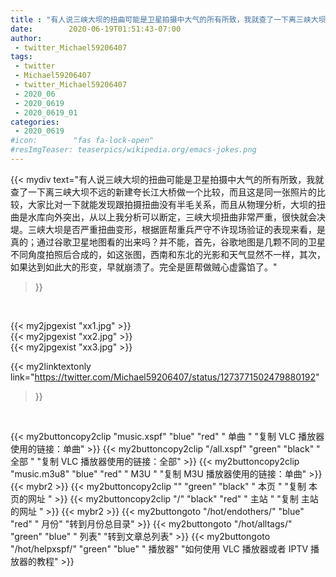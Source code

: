 ```yaml
---
title : "有人说三峡大坝的扭曲可能是卫星拍摄中大气的所有所致，我就查了一下离三峡大坝不远的新建夸长江大桥做一个比较，而且这是同一张照片的比较，大家比对一下就能发现跟拍摄扭曲没有半毛关系，而且从物理分析，大坝的扭曲是水库向外突出，从以上我分析可以断定，三峡大坝扭曲非常严重，很快就会决堤。三峡大坝是否严重扭曲变形，根据匪帮重兵严守不许现场验证的表现来看，是真的；通过谷歌卫星地图看的出来吗？并不能，首先，谷歌地图是几颗不同的卫星不同角度拍照后合成的，如这张图，西南和东北的光影和天气显然不一样，其次，如果达到如此大的形变，早就崩溃了。完全是匪帮做贼心虚露馅了。"
date:        2020-06-19T01:51:43-07:00
author:
 - twitter_Michael59206407
tags:
 - twitter
 - Michael59206407
 - twitter_Michael59206407
 - 2020_06
 - 2020_0619
 - 2020_0619_01
categories:
 - 2020_0619
#icon:        "fas fa-lock-open"
#resImgTeaser: teaserpics/wikipedia.org/emacs-jokes.png
---
```


{{< mydiv text="有人说三峡大坝的扭曲可能是卫星拍摄中大气的所有所致，我就查了一下离三峡大坝不远的新建夸长江大桥做一个比较，而且这是同一张照片的比较，大家比对一下就能发现跟拍摄扭曲没有半毛关系，而且从物理分析，大坝的扭曲是水库向外突出，从以上我分析可以断定，三峡大坝扭曲非常严重，很快就会决堤。三峡大坝是否严重扭曲变形，根据匪帮重兵严守不许现场验证的表现来看，是真的；通过谷歌卫星地图看的出来吗？并不能，首先，谷歌地图是几颗不同的卫星不同角度拍照后合成的，如这张图，西南和东北的光影和天气显然不一样，其次，如果达到如此大的形变，早就崩溃了。完全是匪帮做贼心虚露馅了。"
>}}
<br>




{{< my2jpgexist "xx1.jpg" >}}<br>
{{< my2jpgexist "xx2.jpg" >}}<br>
{{< my2jpgexist "xx3.jpg" >}}<br>


{{< my2linktextonly link="https://twitter.com/Michael59206407/status/1273771502479880192"
>}}


<br>

{{< my2buttoncopy2clip "music.xspf"        "blue"   "red"    " 单曲 "  "复制 VLC 播放器使用的链接：单曲" >}} {{< my2buttoncopy2clip "/all.xspf"         "green"  "black"  " 全部 "  "复制 VLC 播放器使用的链接：全部" >}} {{< my2buttoncopy2clip "music.m3u8"        "blue"   "red"    " M3U  "    "复制 M3U 播放器使用的链接：单曲" >}} {{< mybr2 >}} {{< my2buttoncopy2clip ""                  "green"  "black"  " 本页 "    "复制 本页的网址 " >}} {{< my2buttoncopy2clip "/"                 "black"  "red"    " 主站 "    "复制 主站的网址 " >}} {{< mybr2 >}} {{< my2buttongoto      "/hot/endothers/"   "blue"   "red"    " 月份"   "转到月份总目录" >}} {{< my2buttongoto      "/hot/alltags/"     "green"  "blue"   " 列表"   "转到文章总列表" >}} {{< my2buttongoto      "/hot/helpxspf/"    "green"  "blue"   " 播放器" "如何使用 VLC 播放器或者 IPTV 播放器的教程" >}} 
